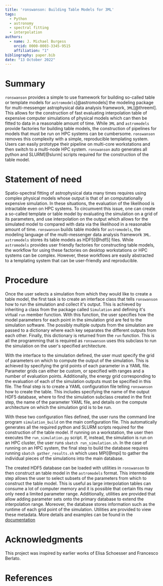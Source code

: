 ```yaml
---
title: 'ronswanson: Building Table Models for 3ML'
tags:
  - Python
  - astronomy
  - spectral fitting
  - interpolation
authors:
  - name: J. Michael Burgess
    orcid: 0000-0003-3345-9515
    affiliation: "1"
bibliography: paper.bib
date: "13 October 2022"
---
```


# Summary

`ronswanson` provides a simple to use framework for building so-called table or
template models for `astromodels`[@astromodels] the modeling package for
multi-messenger astrophysical data analysis framework, `3ML`[@threeml]. This
allows for the construction of fast evaluating interpolation table of expensive
computer simulations of physical models which can then be fitted to data in a
reasonable amount of time. While `3ML` and `astromodels` provide factories for
building table models, the construction of pipelines for models that must be run
on HPC systems can be cumbersome. `ronswanson` removes this complexity with a
simple, reproducible templating system. Users can easily prototype their
pipeline on multi-core workstations and then switch to a multi-node HPC
system. `ronswanson` auto generates all python and SLURM[@slurm] scripts required for
the construction of the table model.



# Statement of need

Spatio-spectral fitting of astrophysical data many times requires using complex
physical models whose output is that of an computationally expensive
simulation. In these situations, the evaluation of the likelihood is intractable
even on HPC systems. To circumvent this issue, one can create a so-called
template or table model by evaluating the simulation on a grid of its
parameters, and use interpolation on the output which allows for the simulated
model to compared with data via the likelihood in a reasonable amount of
time. `ronswanson` builds table models for `astromodels`, the modeling language
of the multi-messenger data analysis framework `3ML`. `astromodels` stores its
table models as HDF5[@hdf5] files. While `astromodels` provides user friendly factories
for constructing table models, the workflow for using these factories on desktop
workstations or HPC systems can be complex. However, these workflows are easily
abstracted to a templating system that can be user-friendly and reproducible.


# Procedure

Once the user selects a simulation from which they would like to create a table
model, the first task is to create an interface class that tells `ronswanson`
how to run the simulation and collect it's output. This is achieved by
inheriting a class from the package called `Simulation` and defining it's
virtual `run` member function. With this function, the user specifies how the
model parameters for each point in the simulation grid are fed to the simulation
software. The possibly multiple outputs from the simulation are passed to a
dictionary where each key separates the different outputs from each
other. Finally, this dictionary is returned from the `run` function. This is all
the programming that is required as `ronswanson` uses this subclass to run the
simulation on the user's specified architecture.

With the interface to the simulation defined, the user must specify the grid of
parameters on which to compute the output of the simulation. This is achieved by
specifying the grid points of each parameter in a YAML file. Parameter grids can
either be custom, or specified with ranges and a number of evaluation
points. Additionally, the energy grid corresponding to the evaluation of each of
the simulation outputs must be specified in this file. The final step is to
create a YAML configuration file telling `ronswanson` how to create the
table. This includes specifying the name of the output HDF5 database, where to
find the simulation subclass created in the first step, the name of the
parameter YAML file, and details on the compute architecture on which the
simulation grid is to be run.

With these two configuration files defined, the user runs the command line
program `simulation_build` on the main configuration file. This automatically
generates all the required python and SLURM scripts required for the
construction of the table model. If running on a workstation, the user then
executes the `run_simulation.py` script. If, instead, the simulation is run on
an HPC cluster, the user runs `sbatch run_simulation.sh`. In the case of running
on an HPC system, the final step to build the database requires running `sbatch
gather_results.sh` which uses MPI[@mpi] to gather the individual pieces of the
simulations into the main database.

The created HDF5 database can be loaded with utilities in `ronswanson` to then
construct an table model in the `astromodels` format. This intermediate step
allows the user to select subsets of the parameters from which to construct the
table model. This is useful as large interpolation tables can consume a lot of
computer memory and it is possible that certain fits may only need a limited
parameter range. Additionally, utilities are provided that allow adding
parameter sets onto the primary database to extend the interpolation
range. Moreover, the database stores information such as the runtime of each
grid point of the simulation. Utilities are provided to view these
metadata. More details and examples can be found in the
[documentation](http://jmichaelburgess.com/ronswanson/index.html)

# Acknowledgments

This project was inspired by earlier works of Elisa Schoesser and Francesco
Berlato.

# References
